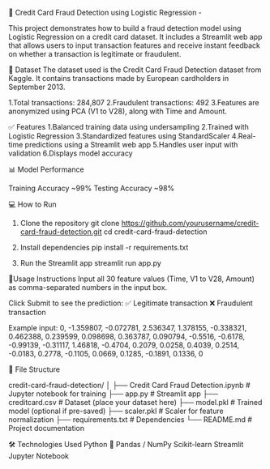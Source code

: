 🚨 Credit Card Fraud Detection using Logistic Regression - 

This project demonstrates how to build a fraud detection model using Logistic Regression on a credit card dataset. It includes a Streamlit web app that allows users to input transaction features and receive instant feedback on whether a transaction is legitimate or fraudulent.

📁 Dataset
The dataset used is the Credit Card Fraud Detection dataset from Kaggle. It contains transactions made by European cardholders in September 2013.

1.Total transactions: 284,807
2.Fraudulent transactions: 492
3.Features are anonymized using PCA (V1 to V28), along with Time and Amount.

✅ Features
1.Balanced training data using undersampling
2.Trained with Logistic Regression
3.Standardized features using StandardScaler
4.Real-time predictions using a Streamlit web app
5.Handles user input with validation
6.Displays model accuracy

📊 Model Performance

Training Accuracy  	~99%
Testing Accuracy  	~98%

💻 How to Run

1. Clone the repository
git clone https://github.com/yourusername/credit-card-fraud-detection.git
cd credit-card-fraud-detection

2. Install dependencies
pip install -r requirements.txt

3. Run the Streamlit app
streamlit run app.py

🧠Usage Instructions
Input all 30 feature values (Time, V1 to V28, Amount) as comma-separated numbers in the input box.

Click Submit to see the prediction:
✅ Legitimate transaction
❌ Fraudulent transaction

Example input:
0, -1.359807, -0.072781, 2.536347, 1.378155, -0.338321, 0.462388, 0.239599, 0.098698, 0.363787, 0.090794, -0.5516, -0.6178, -0.99139, -0.31117, 1.46818, -0.4704, 0.2079, 0.0258, 0.4039, 0.2514, -0.0183, 0.2778, -0.1105, 0.0669, 0.1285, -0.1891, 0.1336, 0


📁 File Structure

credit-card-fraud-detection/
│
├── Credit Card Fraud Detection.ipynb     # Jupyter notebook for training
├── app.py                                # Streamlit app
├── creditcard.csv                        # Dataset (place your dataset here)
├── model.pkl                             # Trained model (optional if pre-saved)
├── scaler.pkl                            # Scaler for feature normalization
├── requirements.txt                      # Dependencies
└── README.md                             # Project documentation


🛠 Technologies Used
Python 🐍
Pandas / NumPy
Scikit-learn
Streamlit
Jupyter Notebook
